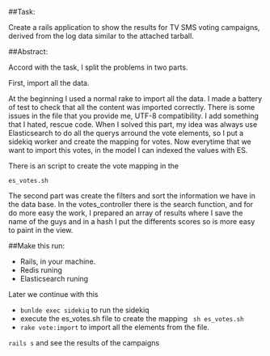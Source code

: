 

##Task:

Create a rails application to show the results for TV SMS voting campaigns,
derived from the log data similar to the attached tarball.


##Abstract:

Accord with the task, I split the problems in two parts.

First, import all the data.

At the beginning I used a normal rake to import all the data. I made a battery of test to check that all the content was imported correctly. There is some issues in the file that you provide me, UTF-8 compatibility.
I add something that I hated, rescue code. When I solved this part, my idea was always  use Elasticsearch to do all the querys arround the vote elements, so I put a sidekiq worker and create the mapping for votes. Now everytime that we want to import this votes, in the model I can indexed the values with ES.

There is an script to create the vote mapping in the
```
es_votes.sh
```

The second part was create the filters and sort the information we have in the data base. In the votes_controller there is the search function, and for do more easy the work, I prepared an array of results where I save the name of the guys and in a hash I put the differents scores so is more easy to paint in the view.


##Make this run:

* Rails, in your machine.
* Redis runing
* Elasticsearch runing

Later we continue with this

- ```bunlde exec sidekiq``` to run the sidekiq
- execute the es_votes.sh  file to create the mapping ``` sh es_votes.sh```
- ```rake vote:import```  to import all the elements from the file.

```rails s``` and see the results of the campaigns